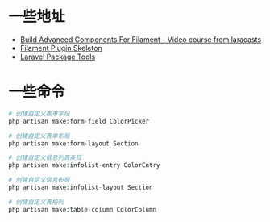# 一些地址

- [Build Advanced Components For Filament - Video course from laracasts](https://laracasts.com/series/build-advanced-components-for-filament)
- [Filament Plugin Skeleton](https://github.com/filamentphp/plugin-skeleton)
- [Laravel Package Tools](https://github.com/spatie/laravel-package-tools)

# 一些命令

```php
# 创建自定义表单字段
php artisan make:form-field ColorPicker

# 创建自定义表单布局
php artisan make:form-layout Section

# 创建自定义信息列表条目
php artisan make:infolist-entry ColorEntry

# 创建自定义信息布局
php artisan make:infolist-layout Section

# 创建自定义表格列
php artisan make:table-column ColorColumn
```